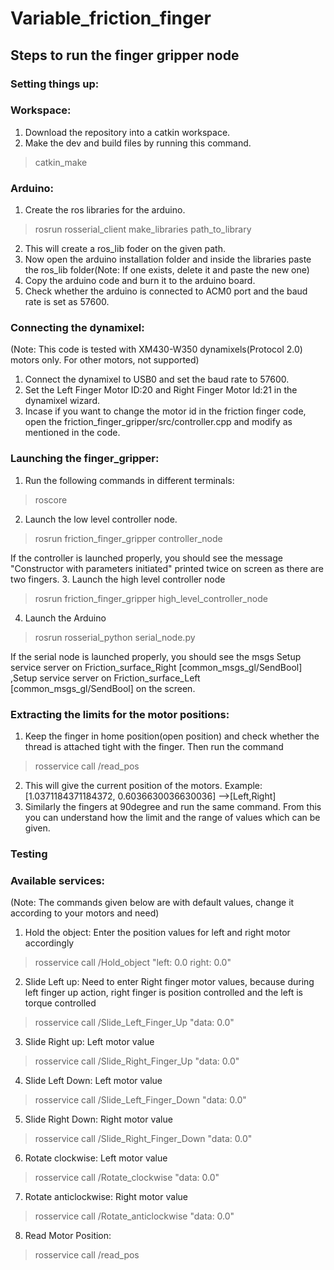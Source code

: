 # Variable_friction_finger
## Steps to run the finger gripper node
### Setting things up:
### Workspace:
1. Download the repository into a catkin workspace.
2. Make the dev and build files by running this command.
> catkin_make

### Arduino:
1. Create the ros libraries for the arduino.
> rosrun rosserial_client make_libraries path_to_library 
2. This will create a ros_lib foder on the given path.
3. Now open the arduino installation folder and inside the libraries paste the ros_lib folder(Note: If one exists, delete it and paste the new one)
6. Copy the arduino code and burn it to the arduino board.
7. Check whether the arduino is connected to ACM0 port and the baud rate is set as 57600.

### Connecting the dynamixel:
(Note: This code is tested with XM430-W350 dynamixels(Protocol 2.0) motors only. For other motors, not supported)
1. Connect the dynamixel to USB0 and set the baud rate to 57600.
2. Set the Left Finger Motor ID:20 and Right Finger Motor Id:21 in the dynamixel wizard.
3. Incase if you want to change the motor id in the friction finger code, open the friction_finger_gripper/src/controller.cpp and modify as mentioned in the code.

### Launching the finger_gripper:
1. Run the following commands in different terminals:
> roscore
2. Launch the low level controller node.
> rosrun friction_finger_gripper controller_node

If the controller is launched properly, you should see the message "Constructor with parameters initiated" printed twice on screen as there are two fingers.
3. Launch the high level controller node
> rosrun friction_finger_gripper high_level_controller_node 
4. Launch the Arduino
> rosrun rosserial_python serial_node.py

If the serial node is launched properly, you should see the msgs Setup service server on Friction_surface_Right [common_msgs_gl/SendBool] ,Setup service server on Friction_surface_Left [common_msgs_gl/SendBool] on the screen.


### Extracting the limits for the motor positions:
1. Keep the finger in home position(open position) and check whether the thread is attached tight with the finger. Then run the command
> rosservice call /read_pos 
2. This will give the current position of the motors.
Example: [1.0371184371184372, 0.6036630036630036]  -->[Left,Right]
3. Similarly the fingers at 90degree and run the same command. From this you can understand how the limit and the range of values which can be given.

### Testing
### Available services:
(Note: The commands given below are with default values, change it according to your motors and need)
1. Hold the object: Enter the position values for left and right motor accordingly
> rosservice call /Hold_object "left: 0.0
right: 0.0" 

2. Slide Left up: Need to enter Right finger motor values, because during left finger up action, right finger is position controlled and the left is torque controlled
> rosservice call /Slide_Left_Finger_Up "data: 0.0" 

3. Slide Right up: Left motor value
> rosservice call /Slide_Right_Finger_Up "data: 0.0" 

4. Slide Left Down: Left motor value
> rosservice call /Slide_Left_Finger_Down "data: 0.0" 

5. Slide Right Down: Right motor value
> rosservice call /Slide_Right_Finger_Down "data: 0.0" 

6. Rotate clockwise: Left motor value
> rosservice call /Rotate_clockwise "data: 0.0"

7. Rotate anticlockwise: Right motor value
> rosservice call /Rotate_anticlockwise "data: 0.0"

8. Read Motor Position:
> rosservice call /read_pos

